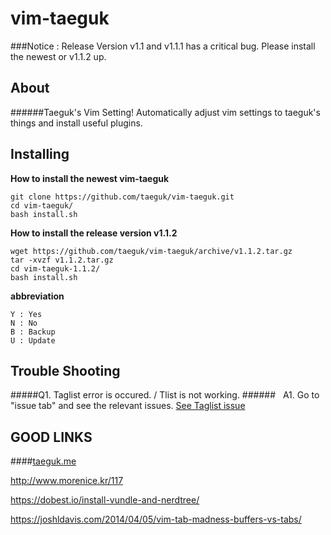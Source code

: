 vim-taeguk
=============

###Notice : Release Version v1.1 and v1.1.1 has a critical bug. Please install the newest or v1.1.2 up.

About
-----

######Taeguk's Vim Setting!
Automatically adjust vim settings to taeguk's things and install useful plugins.

Installing
----------

__How to install the newest vim-taeguk__
	
	git clone https://github.com/taeguk/vim-taeguk.git
	cd vim-taeguk/
	bash install.sh
	
__How to install the release version v1.1.2__

	wget https://github.com/taeguk/vim-taeguk/archive/v1.1.2.tar.gz
	tar -xvzf v1.1.2.tar.gz
	cd vim-taeguk-1.1.2/
	bash install.sh
	
__abbreviation__
	
	Y : Yes
	N : No
	B : Backup
	U : Update


Trouble Shooting
----------------

#####Q1. Taglist error is occured. / Tlist is not working.
######&nbsp;&nbsp;&nbsp;A1. Go to "issue tab" and see the relevant issues. [See Taglist issue]

	
GOOD LINKS
----------
####[taeguk.me](http://taeguk.me)

http://www.morenice.kr/117

https://dobest.io/install-vundle-and-nerdtree/

https://joshldavis.com/2014/04/05/vim-tab-madness-buffers-vs-tabs/


[See Taglist issue]:https://github.com/taeguk/vim-taeguk/issues/1
